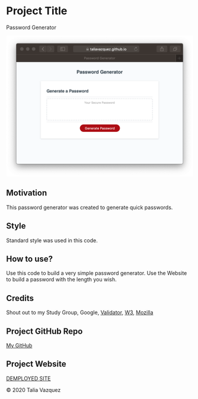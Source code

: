 # Project Title

Password Generator

![password generator demo](./Assets/03-javascript-homework-demo.png)

## Motivation

This password generator was created to generate quick passwords.

## Style

Standard style was used in this code.

## How to use?

Use this code to build a very simple password generator. Use the Website to build a password with the length you wish.

## Credits

Shout out to my Study Group, Google, <a href="https://validator.w3.org/">Validator</a>, 
<a href="www.w3schools.com/">W3</a>, <a href="https://developer.mozilla.org/en-US/docs/Learn/JavaScript/First_steps/What_is_JavaScript/">Mozilla</a> 

## Project GitHub Repo

<a href="https://github.com/taliavazquez/password-generator"><bold>My GitHub</bold></a>

## Project Website

<a href="https://taliavazquez.github.io/password-generator/"><bold>DEMPLOYED SITE</bold></a>

© 2020 Talia Vazquez
